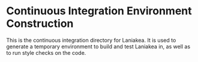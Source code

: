 # Continuous Integration Environment Construction
This is the continuous integration directory for Laniakea. It is used
to generate a temporary environment to build and test Laniakea in,
as well as to run style checks on the code.
